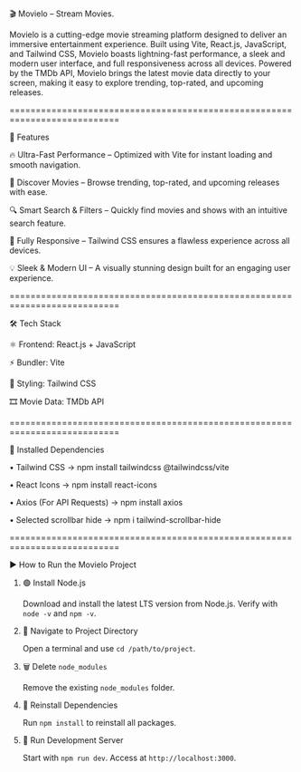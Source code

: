 🎬 Movielo – Stream Movies.

Movielo is a cutting-edge movie streaming platform designed to deliver an immersive entertainment experience. Built using Vite, React.js, JavaScript, and Tailwind CSS, Movielo boasts lightning-fast performance, a sleek and modern user interface, and full responsiveness across all devices. Powered by the TMDb API, Movielo brings the latest movie data directly to your screen, making it easy to explore trending, top-rated, and upcoming releases.


===========================================================================

🚀 Features

🔥 Ultra-Fast Performance – Optimized with Vite for instant loading and smooth navigation.

🎥 Discover Movies – Browse trending, top-rated, and upcoming releases with ease.

🔍 Smart Search & Filters – Quickly find movies and shows with an intuitive search feature.

📱 Fully Responsive – Tailwind CSS ensures a flawless experience across all devices.

💡 Sleek & Modern UI – A visually stunning design built for an engaging user experience.

===========================================================================

🛠️ Tech Stack

⚛️ Frontend: React.js + JavaScript

⚡ Bundler: Vite

🎨 Styling: Tailwind CSS

🎞️ Movie Data: TMDb API

===========================================================================

🔧 Installed Dependencies

• Tailwind CSS → npm install tailwindcss @tailwindcss/vite

• React Icons → npm install react-icons

• Axios (For API Requests) → npm install axios

• Selected scrollbar hide → npm i tailwind-scrollbar-hide

===========================================================================

▶️ How to Run the Movielo Project


1. 🟢 Install Node.js

   Download and install the latest LTS version from Node.js. Verify with `node -v` and `npm -v`.

2. 📂 Navigate to Project Directory

   Open a terminal and use `cd /path/to/project`.

3. 🗑️ Delete `node_modules`

   Remove the existing `node_modules` folder.

4. 🔄 Reinstall Dependencies

   Run `npm install` to reinstall all packages.

5. 🚀 Run Development Server

   Start with `npm run dev`. Access at `http://localhost:3000`.
